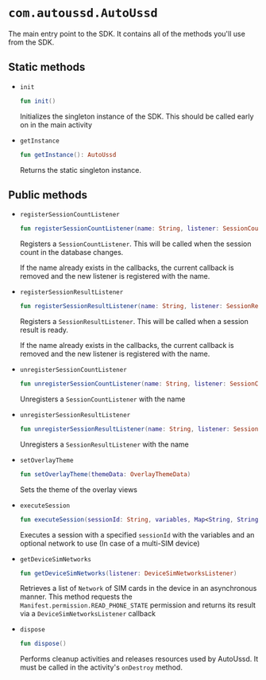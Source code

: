 # `com.autoussd.AutoUssd`

The main entry point to the SDK. It contains all of the methods you'll use from the SDK.



## Static methods

- `init`

  ```kotlin
  fun init()
  ```

  Initializes the singleton instance of the SDK. This should be called early on in the main activity

- `getInstance`

  ```kotlin
  fun getInstance(): AutoUssd
  ```

  Returns the static singleton instance.



## Public methods

- `registerSessionCountListener`

  ```kotlin
  fun registerSessionCountListener(name: String, listener: SessionCountListener)
  ```

  Registers a `SessionCountListener`. This will be called when the session count in the database changes.

  If the name already exists in the callbacks, the current callback is removed and the new listener is registered with the name.

- `registerSessionResultListener`

  ```kotlin
  fun registerSessionResultListener(name: String, listener: SessionResultListener)
  ```

  Registers a `SessionResultListener`. This will be called when a session result is ready. 

  If the name already exists in the callbacks, the current callback is removed and the new listener is registered with the name.

- `unregisterSessionCountListener`

  ```kotlin
  fun unregisterSessionCountListener(name: String, listener: SessionCountListener)
  ```

  Unregisters a `SessionCountListener` with the name

- `unregisterSessionResultListener`

  ```kotlin
  fun unregisterSessionResultListener(name: String, listener: SessionResultListener)
  ```

  Unregisters a `SessionResultListener` with the name

- `setOverlayTheme`

  ```kotlin
  fun setOverlayTheme(themeData: OverlayThemeData)
  ```

  Sets the theme of the overlay views

- `executeSession`

  ```kotlin
  fun executeSession(sessionId: String, variables, Map<String, String>?, network: Network?)
  ```

  Executes a session with a specified `sessionId` with the variables and an optional network to use (In case of a multi-SIM device)

- `getDeviceSimNetworks`

  ```kotlin
  fun getDeviceSimNetworks(listener: DeviceSimNetworksListener)
  ```

  Retrieves a list of `Network` of SIM cards in the device in an asynchronous manner. This method requests the `Manifest.permission.READ_PHONE_STATE` permission and returns its result via a `DeviceSimNetworksListener` callback

- `dispose`

  ```kotlin
  fun dispose()
  ```

  Performs cleanup activities and releases resources used by AutoUssd. It must be called in the activity's `onDestroy` method.
